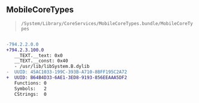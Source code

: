 ## MobileCoreTypes

> `/System/Library/CoreServices/MobileCoreTypes.bundle/MobileCoreTypes`

```diff

-794.2.2.0.0
+794.2.3.100.0
   __TEXT.__text: 0x0
   __TEXT.__const: 0x40
   - /usr/lib/libSystem.B.dylib
-  UUID: 45AC1033-199C-393B-A710-8BFF195C2A72
+  UUID: B64B4D33-6AE1-3ED8-9193-856EEAAA5DF2
   Functions: 0
   Symbols:   2
   CStrings:  0

```
